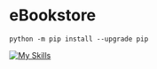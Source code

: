 # eBookstore  
```
python -m pip install --upgrade pip  
```  

[![My Skills](https://skillicons.dev/icons?i=java,kotlin,nodejs,figma&theme=light)](https://skillicons.dev)